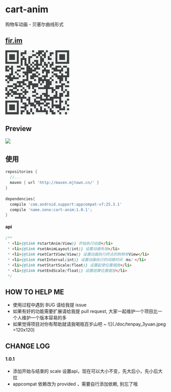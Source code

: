 # cart-anim
购物车动画 - 贝塞尔曲线形式


## [fir.im](https://fir.im/cartanim)
![](./doc/fir.im-cartanim.png)

## Preview
![](./cart-anim.gif)

## 使用

```groovy
repositories {
  //...
  maven { url 'http://maven.mjtown.cn/' }
}

dependencies{
  compile 'com.android.support:appcompat-v7:25.3.1'
  compile 'name.zeno:cart-anim:1.0.1';
}
```

#### api

```java
/**
 * <li>{@link #startAnim(View)} 开始执行动画</li>
 * <li>{@link #setAnimLayout(int)} 设置动画布局</li>
 * <li>{@link #setCartView(View)} 设置动画执行终点的购物车View</li>
 * <li>{@link #setInterval(int)} 设置动画执行的间隔时间（ms）</li>
 * <li>{@link #setStartScale(float)} 设置起使位置缩放</li>
 * <li>{@link #setEndScale(float)} 设置结算位置缩放</li>
 */
```

## HOW TO HELP ME

- 使用过程中遇到 BUG 请给我提 issue
- 如果有好的功能需要扩展请给我提 pull request, 大家一起维护一个项目比一个人维护一个版本容易的多
- 如果觉得项目对你有帮助就请我喝瓶百岁山吧 ~
![](./doc/tenpay_3yuan.jpeg =120x120)

## CHANGE LOG

#### 1.0.1
- 添加开始与结束的 scale 设置api，现在可以大小不变，先大后小，先小后大拉
- appcompat 依赖改为 provided ，需要自行添加依赖, 别忘了哦

